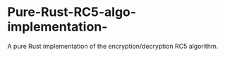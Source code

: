 # Pure-Rust-RC5-algo-implementation-
A pure Rust implementation of the encryption/decryption RC5 algorithm.
